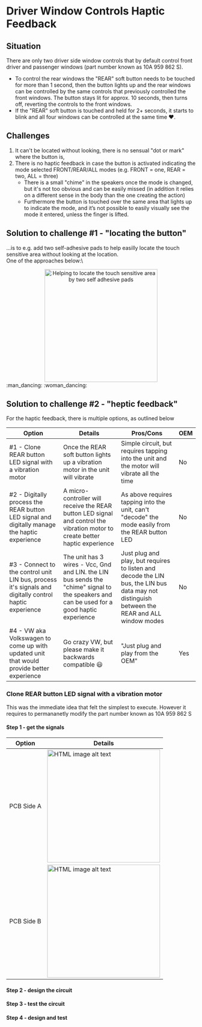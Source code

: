 # Driver Window Controls Haptic Feedback 
## Situation
There are only two driver side window controls that by default control front driver and passenger windows (part number known as 10A 959 862 S). 
- To control the rear windows the "REAR" soft button needs to be touched for more than 1 second, then the button lights up and the rear windows can be controlled by the same controls that previously controlled the front windows. The button stays lit for approx. 10 seconds, then turns off, reverting the controls to the front windows. 
- If the "REAR" soft button is touched and held for 2+ seconds, it starts to blink and all four windows can be controlled at the same time :heart:. 

## Challenges
1. It can't be located without looking, there is no sensual "dot or mark" where the button is, 
2. There is no haptic feedback in case the button is activated indicating the mode selected FRONT/REAR/ALL modes (e.g. FRONT = one, REAR = two, ALL = three)
     - There is a small "chime" in the speakers once the mode is changed, but it's not too obvious and can be easily missed (in addition it relies on a different sense in the body than the one creating the action) 
     - Furthermore the button is touched over the same area that lights up to indicate the mode, and it’s not possible to easily visually see the mode it entered, unless the finger is lifted.

## Solution to challenge #1 - "locating the button"
...is to e.g. add two self-adhesive pads to help easilly locate the touch sensitive area without looking at the location.\
One of the approaches below:\
<div align="center">
  <img src="https://user-images.githubusercontent.com/107234448/178167294-d7f9396d-2661-4cf0-a86d-ff0ece25f306.JPEG "
       alt="Helping to locate the touch sensitive area by two self adhesive pads"
       width="300px"
  />
</div>
:man_dancing: :woman_dancing:

## Solution to challenge #2 - "heptic feedback" 

For the haptic feedback, there is multiple options, as outlined below

Option | Details | Pros/Cons | OEM
---|---|---|---
#1 - Clone REAR button LED signal with a vibration motor | Once the REAR soft button lights up a vibration motor in the unit will vibrate | Simple circuit, but requires tapping into the unit and the motor will vibrate all the time | No
#2 - Digitally process the REAR button LED signal and digitally manage the haptic experience | A micro-controller will receive the REAR button LED signal and control the vibration motor to create better haptic experience | As above requires tapping into the unit, can't "decode" the mode easily from the REAR button LED | No
#3 - Connect to the control unit LIN bus, process it's signals and digitally control haptic experience | The unit has 3 wires - Vcc, Gnd and LIN. the LIN bus sends the "chime" signal to the speakers and can be used for a good haptic experience | Just plug and play, but requires to listen and decode the LIN bus, the LIN bus data may not distinguish between the REAR and ALL window modes | No
#4 - VW aka Volkswagen to come up with updated unit that would provide better experience | Go crazy VW, but please make it backwards compatible :smiley: | "Just plug and play from the OEM" | Yes

### Clone REAR button LED signal with a vibration motor
This was the immediate idea that felt the simplest to execute. However it requires to permananetly modify the part number known as 10A 959 862 S

#### Step 1 - get the signals

Option | Details 
---|---
PCB Side A |  <img src="https://user-images.githubusercontent.com/107234448/178168095-b9813c54-7df4-4347-9288-c45a16fcdb11.JPEG" alt="HTML image alt text" title="Optional image title" width="300px" >
PCB Side B |  <img src="https://user-images.githubusercontent.com/107234448/178168103-9d24c681-e8d7-4317-a2f6-28ea7a5df2a1.JPEG" alt="HTML image alt text" title="Optional image title" width="300px" >




#### Step 2 - design the circuit

#### Step 3 - test the circuit

#### Step 4 - design and test

